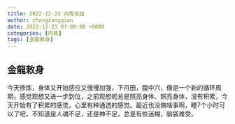 ```yaml
---
title: 2022-12-23 内炼总结
author: zhangzangqian
date: 2022-12-23 07:00:00 +0800
categories: [内炼]
tags: [金龍敕身]
---
```


## 金龍敕身

今天修炼，身体又开始感应又慢慢加强，下丹田，膻中穴，像是一个新的循环周期，感觉观想又进一步到位，之前观想呢总是照亮身体、照亮身体，没有积累，今天开始有了积累的感觉，心里有种通透的感觉。最近也没做啥事啊，睡7个小时可以了吧，不知道是人魂不足，还是神不足，总是有些迷糊，脑袋难受。